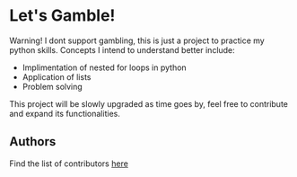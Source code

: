 # Let's Gamble!
Warning! I dont support gambling, this is just a project to practice my python skills.
Concepts I intend to understand better include:
* Implimentation of nested for loops in python
* Application of lists
* Problem solving

This project will be slowly upgraded as time goes by, feel free to contribute and expand its functionalities.

## Authors
Find the list of contributors [here](AUTHORS)